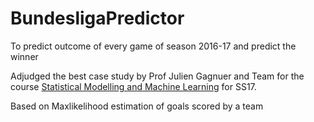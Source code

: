 # BundesligaPredictor
To predict outcome of every game of season 2016-17 and predict the winner

Adjudged the best case study by Prof Julien Gagnuer and Team for the course [Statistical Modelling and Machine Learning](http://www.gagneur.genzentrum.lmu.de/statistical-modeling-and-machine-learning/) for SS17.

Based on Maxlikelihood estimation of goals scored by a team 
